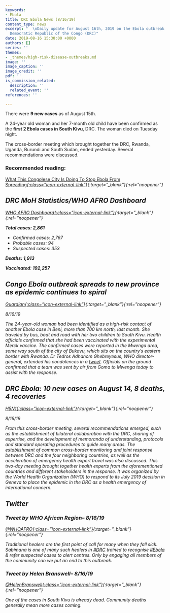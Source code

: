 ```yaml
---
keywords:
- Ebola
title: DRC Ebola News (8/16/19)
content_type: news
excerpt: "  \nDaily update for August 16th, 2019 on the Ebola outbreak in eastern
  Democratic Republic of the Congo (DRC)"
date: 2019-08-16 15:30:00 +0000
authors: []
series: ''
themes:
- _themes/high-risk-disease-outbreaks.md
image: ''
image_caption: ''
image_credit: ''
pdf: ''
is_commission_related:
  description: ''
  related_event: ''
references: ''

---
```

There were **9 new cases** as of August 15th.

A 24-year old woman and her 7-month old child have been confirmed as the **first 2 Ebola cases in South Kivu**, DRC. The woman died on Tuesday night.

The cross-border meeting which brought together the DRC, Rwanda, Uganda, Burundi and South Sudan, ended yesterday. Several recommendations were discussed.

### Recommended reading:

[What This Congolese City Is Doing To Stop Ebola From Spreading<i/>{:class=”icon-external-link”}](https://www.npr.org/2019/08/15/751538561/what-this-congolese-city-is-doing-to-stop-ebola-from-spreading?utm_source=Global+Health+NOW+Main+List&utm_campaign=317fdaaed0-EMAIL_CAMPAIGN_2019_08_15_03_40&utm_medium=email&utm_term=0_8d0d062dbd-317fdaaed0-2888645){:target=”_blank”}{:rel=”noopener”}

## DRC MoH Statistics/WHO AFRO Dashboard

[WHO AFRO Dashboard<i/>{:class=”icon-external-link”}](https://who.maps.arcgis.com/apps/opsdashboard/index.html#/e70c3804f6044652bc37cce7d8fcef6c){:target=”_blank”}{:rel=”noopener”}

**Total cases: 2,861**

* Confirmed cases: 2,767
* Probable cases: 94
* Suspected cases: 353

**Deaths: 1,913**

**Vaccinated**: **192,257**

## Congo Ebola outbreak spreads to new province as epidemic continues to spiral

[_Guardian_<i/>{:class=”icon-external-link”}](https://www.theguardian.com/global-development/2019/aug/16/congo-ebola-outbreak-reaches-second-province-south-kivu-woman-dead){:target=”_blank”}{:rel=”noopener”}

_8/16/19_

The 24-year-old woman had been identified as a high-risk contact of another Ebola case in Beni, more than 700 km north, last month. She traveled by bus, boat and road with her two children to South Kivu. Health officials confirmed that she had been vaccinated with the experimental Merck vaccine. The confirmed cases were reported in the Mwenga area, some way south of the city of Bukavu, which sits on the country’s eastern border with Rwanda. Dr Tedros Adhanom Ghebreyesus, WHO director-general, extended his condolences in a [tweet](https://twitter.com/DrTedros/status/1162327183282581505). Officials on the ground confirmed that a team was sent by air from Goma to Mwenga today to assist with the response.

## DRC Ebola: 10 new cases on August 14, 8 deaths, 4 recoveries

[_H5N1_<i/>{:class=”icon-external-link”}](https://crofsblogs.typepad.com/h5n1/2019/08/drc-ebola-10-new-cases-on-august-15-8-deaths-4-recoveries.html){:target=”_blank”}{:rel=”noopener”}

_8/16/19_

From this cross-border meeting, several recommendations emerged, such as the establishment of bilateral collaboration with the DRC, sharing of expertise, and the development of memoranda of understanding, protocols and standard operating procedures to guide many areas. The establishment of common cross-border monitoring and joint response between DRC and the four neighboring countries, as well as the acceleration of emergency health expert travel was also discussed. This two-day meeting brought together health experts from the aforementioned countries and different stakeholders in the response. It was organized by the World Health Organization (WHO) to respond to its July 2019 decision in Geneva to place the epidemic in the DRC as a health emergency of international concern.

## Twitter

### Tweet by WHO African Region– 8/16/19

[@WHOAFRO<i/>{:class=”icon-external-link”}](https://twitter.com/WHOAFRO/status/1162385988146159618){:target=”_blank”}{:rel=”noopener”}

Traditional healers are the first point of call for many when they fall sick. Sabimana is one of many such healers in [#DRC](https://twitter.com/hashtag/DRC?src=hash) trained to recognise [#Ebola](https://twitter.com/hashtag/Ebola?src=hash) & refer suspected cases to alert centres. Only by engaging all members of the community can we put an end to this outbreak.

### Tweet by Helen Branswell– 8/16/19

[@HelenBranswell<i/>{:class=”icon-external-link”}](https://twitter.com/HelenBranswell/status/1162347813725986816){:target=”_blank”}{:rel=”noopener”}

One of the cases in South Kivu is already dead. Community deaths generally mean more cases coming.